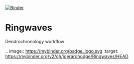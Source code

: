 [![Binder](https://mybinder.org/badge_logo.svg)](https://mybinder.org/v2/gh/jgerardhodge/Ringwaves/HEAD)


# Ringwaves
 Dendrochronology workflow


.. image:: https://mybinder.org/badge_logo.svg
 :target: https://mybinder.org/v2/gh/jgerardhodge/Ringwaves/HEAD